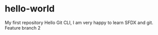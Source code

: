 # hello-world
My first repository
Hello Git CLI, I am very happy to learn SFDX and git.
Feature branch 2